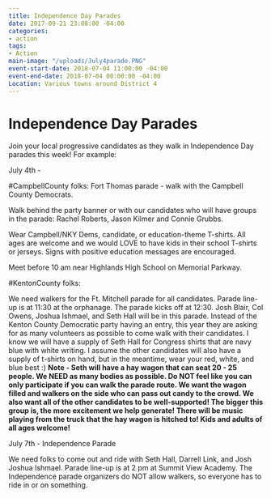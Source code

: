```yaml
---
title: Independence Day Parades
date: 2017-09-21 23:08:00 -04:00
categories:
- action
tags:
- Action
main-image: "/uploads/July4parade.PNG"
event-start-date: 2018-07-04 11:00:00 -04:00
event-end-date: 2018-07-04 00:00:00 -04:00
Location: Various towns around District 4
---
```


# Independence Day Parades

Join your local progressive candidates as they walk in Independence Day parades this week!  For example:

July 4th -

#CampbellCounty folks:  Fort Thomas parade - walk with the Campbell County Democrats.  

Walk behind the party banner or with our candidates who will have groups in the parade: Rachel Roberts, Jason Kilmer and Connie Grubbs. 

Wear Campbell/NKY Dems, candidate, or education-theme T-shirts. All ages are welcome and we would LOVE to have kids in their school T-shirts or jerseys. Signs with positive education messages are encouraged.

Meet before 10 am near Highlands High School on Memorial Parkway.

#KentonCounty folks:

We need walkers for the Ft. Mitchell parade for all candidates. Parade line-up is at 11:30 at the orphanage. The parade kicks off at 12:30. Josh Blair, Col Owens, Joshua Ishmael, and Seth Hall will be in this parade. Instead of the Kenton County Democratic party having an entry, this year they are asking for as many volunteers as possible to come walk with their candidates. I know we will have a supply of Seth Hall for Congress shirts that are navy blue with white writing. I assume the other candidates will also have a supply of t-shirts on hand, but in the meantime, wear your red, white, and blue best :) ****Note - Seth will have a hay wagon that can seat 20 - 25 people. We NEED as many bodies as possible. Do NOT feel like you can only participate if you can walk the parade route. We want the wagon filled and walkers on the side who can pass out candy to the crowd. We also want all of the other candidates to be well-supported! The bigger this group is, the more excitement we help generate! There will be music playing from the truck that the hay wagon is hitched to! Kids and adults of all ages welcome!****

July 7th - Independence Parade

We need folks to come out and ride with Seth Hall, Darrell Link, and Josh Joshua Ishmael. Parade line-up is at 2 pm at Summit View Academy. The Independence parade organizers do NOT allow walkers, so everyone has to ride in or on something.
